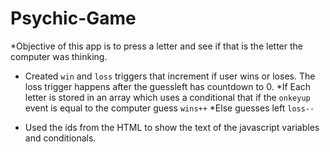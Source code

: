 # Psychic-Game

*Objective of this app is to press a letter and see if that is the letter the computer was thinking.

* Created `win` and `loss` triggers that increment if user wins or loses. The loss trigger happens after the guessleft has countdown to 0.
  *If    Each letter is stored in an array which uses a conditional that if the `onkeyup` event is equal to the computer guess `wins++`
  *Else  guesses left `loss--` 
  
* Used the ids from the HTML to show the text of the javascript variables and conditionals.
